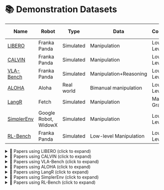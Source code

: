 # 📚 Demonstration Datasets

| Name | Robot | Type | Data | Control | Lang Cond. | Env |
|------|-------|------|------|---------|-------------|-----|
| [LIBERO](https://libero-project.github.io/) | Franka Panda | Simulated | Manipulation | Low-Level | ✅ | tabletop |
| [CALVIN](http://calvin.cs.uni-freiburg.de/) | Franka Panda | Simulated | Manipulation | Low-Level | ✅ | tabletop |
| [VLA-Bench](https://vlabench.github.io/) | Franka Panda | Simulated | Manipulation+Reasoning | Low-Level | ✅ | tabletop |
| [ALOHA](https://tonyzhaozh.github.io/aloha/) | Aloha | Real world | Bimanual manipulation | Low-Level | ❌ | mobile |
| [LangR](https://llm-rl.github.io/) | Fetch | Simulated | Manipulation | Magic-Grasp | ✅ | mobile |
| [SimplerEnv](https://simpler-env.github.io/) | Google Robot, WidowX | Simulated | Manipulation | Low-Level | ✅ | tabletop |
| [RL-Bench](https://sites.google.com/view/rlbench) | Franka Panda | Simulated | Low-level Manipulation | Low-Level | ✅ | tabletop |

<details>
<summary>📄 Papers using LIBERO (click to expand)</summary>

- [OpenVLA: An Open-Source Vision-Language-Action Model](https://arxiv.org/abs/2406.09246)
- [Fine-Tuning Vision-Language-Action Models: Optimizing Speed and Success](https://arxiv.org/abs/2502.19645)
- [FLOWER: Democratizing Generalist Robot Policies with Efficient Vision-Language-Action Flow Policies](https://arxiv.org/abs/2509.04996)
- [VLA-Adapter: An Effective Paradigm for Tiny-Scale Vision-Language-Action Model](https://arxiv.org/abs/2509.09372)
- [MolmoAct: Action Reasoning Models that can Reason in Space](https://arxiv.org/abs/2508.07917)
- [SmolVLA: A vision-language-action model for affordable and efficient robotics](https://arxiv.org/abs/2506.01844)
- [InSpire: Vision-Language-Action Models with Intrinsic Spatial Reasoning](https://arxiv.org/abs/2505.13888)
- [villa-X: Enhancing Latent Action Modeling in Vision-Language-Action Models](https://arxiv.org/abs/2507.23682)

</details>

<details>
<summary>📄 Papers using CALVIN (click to expand)</summary>

- [FLOWER: Democratizing Generalist Robot Policies with Efficient Vision-Language-Action Flow Policies](https://arxiv.org/abs/2509.04996)
- [VLA-Adapter: An Effective Paradigm for Tiny-Scale Vision-Language-Action Model](https://arxiv.org/abs/2509.09372)

</details>

<details>
<summary>📄 Papers using VLA-Bench (click to expand)</summary>

- [Open Paper](https://vlabench.github.io/)

</details>

<details>
<summary>📄 Papers using ALOHA (click to expand)</summary>

- [Learning Fine-Grained Bimanual Manipulation with Low-Cost Hardware](https://arxiv.org/abs/2304.13705)
- [Mobile ALOHA: Learning Bimanual Mobile Manipulation with Low-Cost Whole-Body Teleoperation](https://arxiv.org/abs/2401.02117)
- [FLOWER: Democratizing Generalist Robot Policies with Efficient Vision-Language-Action Flow Policies](https://arxiv.org/abs/2509.04996)

</details>

<details>
<summary>📄 Papers using LangR (click to expand)</summary>

- [From Multimodal LLMs to Generalist Embodied Agents: Methods and Lessons](https://arxiv.org/abs/2412.08442)

</details>

<details>
<summary>📄 Papers using SimplerEnv (click to expand)</summary>

- [CogACT: A Foundational Vision-Language-Action Model for Synergizing Cognition and Action in Robotic Manipulation](https://arxiv.org/abs/2411.19650)
- [FLOWER: Democratizing Generalist Robot Policies with Efficient Vision-Language-Action Flow Policies](https://arxiv.org/abs/2509.04996)
- [ReVLA: Reverting Visual Domain Limitation of Robotic Foundation Models](https://arxiv.org/abs/2409.15250)
- [villa-X: Enhancing Latent Action Modeling in Vision-Language-Action Models](https://arxiv.org/abs/2507.23682)

</details>

<details>
<summary>📄 Papers using RL-Bench (click to expand)</summary>

- [MoLe-VLA: Dynamic Layer-skipping Vision Language Action Model via Mixture-of-Layers for Efficient Robot Manipulation](https://arxiv.org/abs/2503.20384)

</details>
